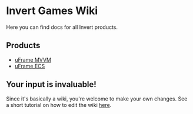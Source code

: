 # Invert Games Wiki

Here you can find docs for all Invert products.

## Products

* [uFrame MVVM](pages/home.md)
* [uFrame ECS](uFrameECS/Overview.md)

## Your input is invaluable!

Since it's basically a wiki, you're welcome to make your own changes. See a short tutorial on how to edit the wiki [here]().

